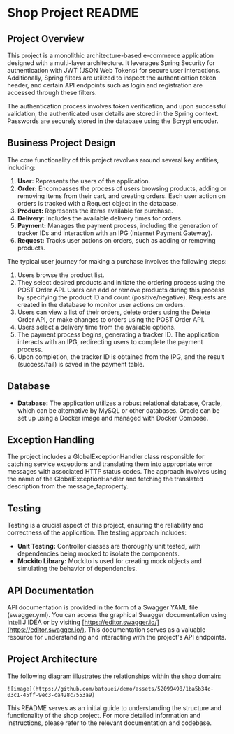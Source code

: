 # Shop Project README

## Project Overview

This project is a monolithic architecture-based e-commerce application designed with a multi-layer architecture. It leverages Spring Security for authentication with JWT (JSON Web Tokens) for secure user interactions. Additionally, Spring filters are utilized to inspect the authentication token header, and certain API endpoints such as login and registration are accessed through these filters.

The authentication process involves token verification, and upon successful validation, the authenticated user details are stored in the Spring context. Passwords are securely stored in the database using the Bcrypt encoder.

## Business Project Design

The core functionality of this project revolves around several key entities, including:

1. **User:** Represents the users of the application.
2. **Order:** Encompasses the process of users browsing products, adding or removing items from their cart, and creating orders. Each user action on orders is tracked with a Request object in the database.
3. **Product:** Represents the items available for purchase.
4. **Delivery:** Includes the available delivery times for orders.
5. **Payment:** Manages the payment process, including the generation of tracker IDs and interaction with an IPG (Internet Payment Gateway).
6. **Request:** Tracks user actions on orders, such as adding or removing products.

The typical user journey for making a purchase involves the following steps:

1. Users browse the product list.
2. They select desired products and initiate the ordering process using the POST Order API. Users can add or remove products during this process by specifying the product ID and count (positive/negative). Requests are created in the database to monitor user actions on orders.
3. Users can view a list of their orders, delete orders using the Delete Order API, or make changes to orders using the POST Order API.
4. Users select a delivery time from the available options.
5. The payment process begins, generating a tracker ID. The application interacts with an IPG, redirecting users to complete the payment process.
6. Upon completion, the tracker ID is obtained from the IPG, and the result (success/fail) is saved in the payment table.

## Database
- **Database:** The application utilizes a robust relational database, Oracle, which can be alternative by MySQL or other databases. Oracle can be set up using a Docker image and managed with Docker Compose.

## Exception Handling

The project includes a GlobalExceptionHandler class responsible for catching service exceptions and translating them into appropriate error messages with associated HTTP status codes. The approach involves using the name of the GlobalExceptionHandler and fetching the translated description from the message_faproperty.

## Testing

Testing is a crucial aspect of this project, ensuring the reliability and correctness of the application. The testing approach includes:

- **Unit Testing:** Controller classes are thoroughly unit tested, with dependencies being mocked to isolate the components.
- **Mockito Library:** Mockito is used for creating mock objects and simulating the behavior of dependencies.

## API Documentation

API documentation is provided in the form of a Swagger YAML file (swagger.yml). You can access the graphical Swagger documentation using IntelliJ IDEA or by visiting [https://editor.swagger.io/](https://editor.swagger.io/). This documentation serves as a valuable resource for understanding and interacting with the project's API endpoints.

## Project Architecture

The following diagram illustrates the relationships within the shop domain:

```
![image](https://github.com/batouei/demo/assets/52099498/1ba5b34c-03c1-45ff-9ec3-ca428c7553a9)

```

This README serves as an initial guide to understanding the structure and functionality of the shop project. For more detailed information and instructions, please refer to the relevant documentation and codebase.
